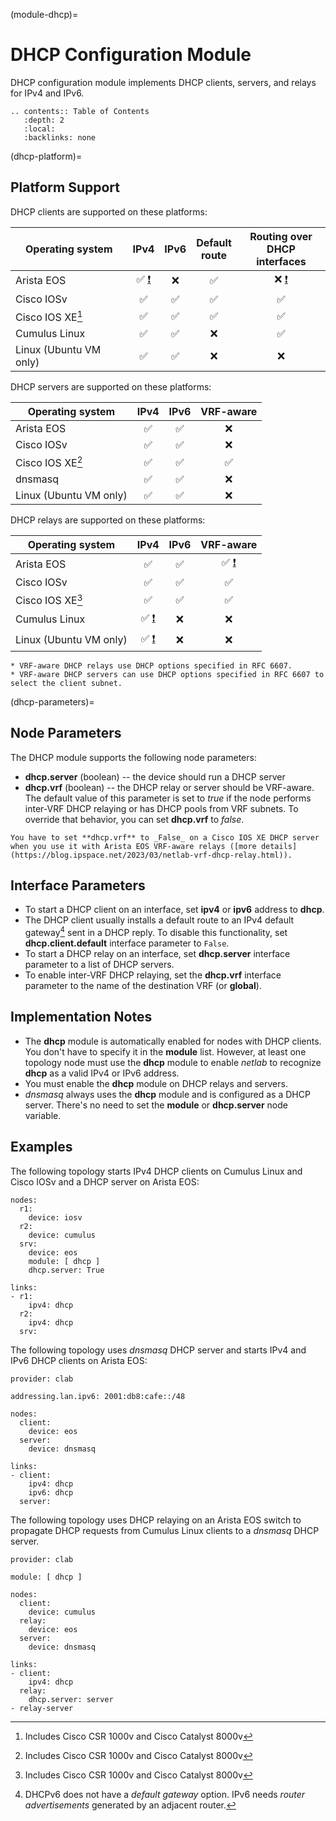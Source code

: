 (module-dhcp)=
# DHCP Configuration Module

DHCP configuration module implements DHCP clients, servers, and relays for IPv4 and IPv6.

```eval_rst
.. contents:: Table of Contents
   :depth: 2
   :local:
   :backlinks: none
```

(dhcp-platform)=
## Platform Support

DHCP clients are supported on these platforms:

| Operating system      | IPv4 | IPv6 | Default<br>route | Routing over<br>DHCP interfaces |
| --------------------- | :-: | :-: | :-: | :-: |
| Arista EOS            | ✅ [❗](caveats-eos) |  ❌  | ✅  |  ❌ [❗](caveats-eos) |
| Cisco IOSv            | ✅  | ✅  | ✅  | ✅  |
| Cisco IOS XE[^18v]    | ✅  | ✅  | ✅  | ✅  |
| Cumulus Linux         | ✅  | ✅  |  ❌  | ✅  |
| Linux (Ubuntu VM only)| ✅  | ✅  |  ❌  |  ❌  |

[^18v]: Includes Cisco CSR 1000v and Cisco Catalyst 8000v

DHCP servers are supported on these platforms: 

| Operating system      | IPv4 | IPv6 | VRF-aware |
| --------------------- | :-: | :-: | :-: |
| Arista EOS            | ✅  | ✅  |  ❌  |
| Cisco IOSv            | ✅  | ✅  |  ❌  |
| Cisco IOS XE[^18v]    | ✅  | ✅  | ✅  |
| dnsmasq               | ✅  | ✅  |  ❌  |
| Linux (Ubuntu VM only)| ✅  | ✅  |  ❌  |

DHCP relays are supported on these platforms: 

| Operating system      | IPv4 | IPv6 | VRF-aware |
| --------------------- | :-: | :-: | :-: 
| Arista EOS            | ✅  | ✅  | ✅ [❗](caveats-eos) |
| Cisco IOSv            | ✅  | ✅  | ✅  |
| Cisco IOS XE[^18v]    | ✅  | ✅  | ✅  |
| Cumulus Linux         | ✅ [❗](linux-dhcp-relay) |  ❌  |  ❌  |
| Linux (Ubuntu VM only)| ✅ [❗](linux-dhcp-relay)  |  ❌  |  ❌  |

```{tip}
* VRF-aware DHCP relays use DHCP options specified in RFC 6607.
* VRF-aware DHCP servers can use DHCP options specified in RFC 6607 to select the client subnet.
```

(dhcp-parameters)=
## Node Parameters

The DHCP module supports the following node parameters:

* **dhcp.server** (boolean) -- the device should run a DHCP server
* **dhcp.vrf** (boolean) -- the DHCP relay or server should be VRF-aware. The default value of this parameter is set to _true_ if the node performs inter-VRF DHCP relaying or has DHCP pools from VRF subnets. To override that behavior, you can set **dhcp.vrf** to _false_.

```{tip}
You have to set **‌dhcp.vrf** to _False_ on a Cisco IOS XE DHCP server when you use it with Arista EOS VRF-aware relays ([more details](https://blog.ipspace.net/2023/03/netlab-vrf-dhcp-relay.html)).
```
 
## Interface Parameters

* To start a DHCP client on an interface, set **ipv4** or **ipv6** address to **dhcp**.
* The DHCP client usually installs a default route to an IPv4 default gateway[^DGv6] sent in a DHCP reply. To disable this functionality, set **dhcp.client.default** interface parameter to `False`.
* To start a DHCP relay on an interface, set **dhcp.server** interface parameter to a list of DHCP servers.
* To enable inter-VRF DHCP relaying, set the **dhcp.vrf** interface parameter to the name of the destination VRF (or **global**).

[^DGv6]: DHCPv6 does not have a *default gateway* option. IPv6 needs _router advertisements_ generated by an adjacent router.

## Implementation Notes

* The **dhcp** module is automatically enabled for nodes with DHCP clients. You don't have to specify it in the **module** list. However, at least one topology node must use the **dhcp** module to enable _netlab_ to recognize **dhcp** as a valid IPv4 or IPv6 address.
* You must enable the **dhcp** module on DHCP relays and servers.
* *dnsmasq* always uses the **dhcp** module and is configured as a DHCP server. There's no need to set the **module** or **dhcp.server** node variable.

## Examples

The following topology starts IPv4 DHCP clients on Cumulus Linux and Cisco IOSv and a DHCP server on Arista EOS:

```
nodes:
  r1:
    device: iosv
  r2:
    device: cumulus
  srv:
    device: eos
    module: [ dhcp ]
    dhcp.server: True

links:
- r1:
    ipv4: dhcp
  r2:
    ipv4: dhcp
  srv:
```

The following topology uses *dnsmasq* DHCP server and starts IPv4 and IPv6 DHCP clients on Arista EOS:

```
provider: clab

addressing.lan.ipv6: 2001:db8:cafe::/48

nodes:
  client:
    device: eos
  server:
    device: dnsmasq

links:
- client:
    ipv4: dhcp
    ipv6: dhcp
  server:
```

The following topology uses DHCP relaying on an Arista EOS switch to propagate DHCP requests from Cumulus Linux clients to a *dnsmasq* DHCP server.

```
provider: clab

module: [ dhcp ]

nodes:
  client:
    device: cumulus
  relay:
    device: eos
  server:
    device: dnsmasq

links:
- client:
    ipv4: dhcp
  relay:
    dhcp.server: server
- relay-server
```
